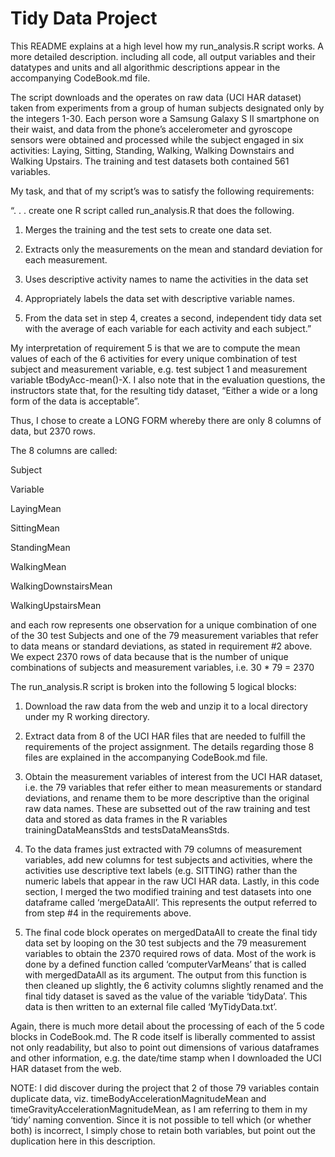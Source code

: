 # Tidy Data Project

This README explains at a high level how my run_analysis.R script works. A more detailed description. including all code, all output variables and their datatypes and units and all algorithmic descriptions appear in the accompanying CodeBook.md file.

The script downloads and the operates on raw data (UCI HAR dataset) taken from experiments from a group of human subjects designated only by the integers 1-30.  Each person wore a Samsung Galaxy S II smartphone on their waist, and data from the phone’s accelerometer and gyroscope sensors were obtained and processed while the subject engaged in six activities: Laying, Sitting, Standing, Walking, Walking Downstairs and Walking Upstairs.  The training and test datasets both contained 561 variables.

My task, and that of my script’s was to satisfy the following requirements:

“. . . create one R script called run_analysis.R that does the following. 

1. Merges the training and the test sets to create one data set.

2. Extracts only the measurements on the mean and standard deviation for each measurement. 

3. Uses descriptive activity names to name the activities in the data set

4. Appropriately labels the data set with descriptive variable names. 

5. From the data set in step 4, creates a second, independent tidy data set with the average of each variable for each activity and each subject.”

My interpretation of requirement 5 is that we are to compute the mean values of each of the 6 activities for every unique combination of test subject and measurement variable, e.g. test subject 1 and measurement variable tBodyAcc-mean()-X.  I also note that in the evaluation questions, the instructors state that, for the resulting tidy dataset, “Either a wide or a long form of the data is acceptable”.  

Thus, I chose to create a LONG FORM whereby there are only 8 columns of data, but 2370 rows.

The 8 columns are called:

  Subject 
  
  Variable  
  
  LayingMean  
  
  SittingMean 
  
  StandingMean 
  
  WalkingMean 
  
  WalkingDownstairsMean  
  
  WalkingUpstairsMean
  

and each row represents one observation for a unique combination of one of the 30 test Subjects and one of the 79 measurement variables that refer to data means or standard deviations, as stated in requirement #2 above.  We expect 2370 rows of data because that is the number of unique combinations of subjects and measurement variables, i.e. 30 * 79 = 2370

The run_analysis.R script is broken into the following 5 logical blocks:

1. Download the raw data from the web and unzip it to a local directory under my R working directory.

2. Extract data from 8 of the UCI HAR files that are needed to fulfill the requirements of the project assignment.  The details regarding those 8 files are explained in the accompanying CodeBook.md file.

3. Obtain the measurement variables of interest from the UCI HAR dataset, i.e. the 79 variables that refer either to mean measurements or standard deviations, and rename them to be more descriptive than the original raw data names.  These are subsetted out of the raw training and test data and stored as data frames in the R variables trainingDataMeansStds and testsDataMeansStds.

4. To the data frames just extracted with 79 columns of measurement variables, add new columns for test subjects and activities, where the activities use descriptive text labels (e.g. SITTING) rather than the numeric labels that appear in the raw UCI HAR data.  Lastly, in this code section, I merged the two modified training and test datasets into one dataframe called ‘mergeDataAll’.  This represents the output referred to from step #4 in the requirements above.

5. The final code block operates on mergedDataAll to create the final tidy data set by looping on the 30 test subjects and the 79 measurement variables to obtain the 2370 required rows of data.  Most of the work is done by a defined function called ‘computerVarMeans’ that is called with mergedDataAll as its argument.  The output from this function is then cleaned up slightly, the 6 activity columns slightly renamed and the final tidy dataset is saved as the value of the variable ‘tidyData’.  This data is then written to an external file called ‘MyTidyData.txt’.

Again, there is much more detail about the processing of each of the 5 code blocks in CodeBook.md.  The R code itself is liberally commented to assist not only readability, but also to point out dimensions of various dataframes and other information, e.g. the date/time stamp when I downloaded the UCI HAR dataset from the web.

NOTE: I did discover during the project that 2 of those 79 variables contain duplicate data, viz. timeBodyAccelerationMagnitudeMean and timeGravityAccelerationMagnitudeMean, as I am referring to them in my ‘tidy’ naming convention.  Since it is not possible to tell which (or whether both) is incorrect, I simply chose to retain both variables, but point out the duplication here in this description. 

